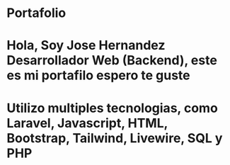 # Portafolio
# Hola, Soy Jose Hernandez Desarrollador Web (Backend), este es mi portafilo espero te guste
# Utilizo multiples tecnologias, como Laravel, Javascript, HTML, Bootstrap, Tailwind, Livewire, SQL y PHP
